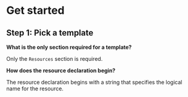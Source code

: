 # Get started

## Step 1: Pick a template

**What is the only section required for a template?**

Only the `Resources` section is required.

**How does the resource declaration begin?**

The resource declaration begins with a string that specifies the logical name for the resource.

